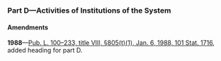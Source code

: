 ### Part D—Activities of Institutions of the System ###

#### Amendments ####

**1988**—[Pub. L. 100–233, title VIII, §805(t)(1), Jan. 6, 1988, 101 Stat. 1716](/statviewer.htm?volume=101&page=1716), added heading for part D.